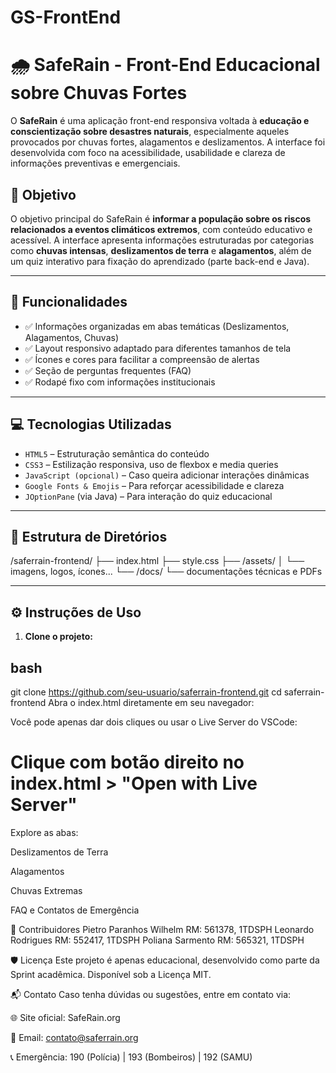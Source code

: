 # GS-FrontEnd
# 🌧️ SafeRain - Front-End Educacional sobre Chuvas Fortes

O **SafeRain** é uma aplicação front-end responsiva voltada à **educação e conscientização sobre desastres naturais**, especialmente aqueles provocados por chuvas fortes, alagamentos e deslizamentos. A interface foi desenvolvida com foco na acessibilidade, usabilidade e clareza de informações preventivas e emergenciais.

## 📌 Objetivo

O objetivo principal do SafeRain é **informar a população sobre os riscos relacionados a eventos climáticos extremos**, com conteúdo educativo e acessível. A interface apresenta informações estruturadas por categorias como **chuvas intensas**, **deslizamentos de terra** e **alagamentos**, além de um quiz interativo para fixação do aprendizado (parte back-end e Java).

---

## 🧠 Funcionalidades

- ✅ Informações organizadas em abas temáticas (Deslizamentos, Alagamentos, Chuvas)
- ✅ Layout responsivo adaptado para diferentes tamanhos de tela
- ✅ Ícones e cores para facilitar a compreensão de alertas
- ✅ Seção de perguntas frequentes (FAQ)
- ✅ Rodapé fixo com informações institucionais

---

## 💻 Tecnologias Utilizadas

- `HTML5` – Estruturação semântica do conteúdo
- `CSS3` – Estilização responsiva, uso de flexbox e media queries
- `JavaScript (opcional)` – Caso queira adicionar interações dinâmicas
- `Google Fonts & Emojis` – Para reforçar acessibilidade e clareza
- `JOptionPane` (via Java) – Para interação do quiz educacional

---

## 📁 Estrutura de Diretórios

/saferrain-frontend/
├── index.html
├── style.css
├── /assets/
│ └── imagens, logos, ícones...
└── /docs/
└── documentações técnicas e PDFs

---

## ⚙️ Instruções de Uso

1. **Clone o projeto:**

## bash
git clone https://github.com/seu-usuario/saferrain-frontend.git
cd saferrain-frontend
Abra o index.html diretamente em seu navegador:

Você pode apenas dar dois cliques ou usar o Live Server do VSCode:


# Clique com botão direito no index.html > "Open with Live Server"
Explore as abas:

Deslizamentos de Terra

Alagamentos

Chuvas Extremas

FAQ e Contatos de Emergência

🤝 Contribuidores
Pietro Paranhos Wilhelm RM: 561378, 1TDSPH
Leonardo Rodrigues RM: 552417, 1TDSPH
Poliana Sarmento RM: 565321, 1TDSPH

🛡️ Licença
Este projeto é apenas educacional, desenvolvido como parte da Sprint acadêmica. Disponível sob a Licença MIT.

📬 Contato
Caso tenha dúvidas ou sugestões, entre em contato via:

🌐 Site oficial: SafeRain.org

📧 Email: contato@saferrain.org

📞 Emergência: 190 (Polícia) | 193 (Bombeiros) | 192 (SAMU)

